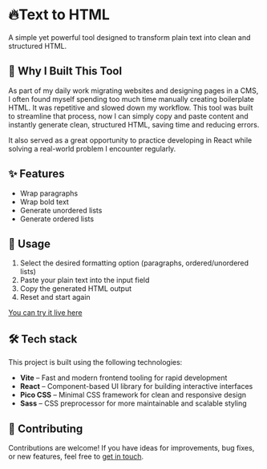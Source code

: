 # 🔥Text to HTML

A simple yet powerful tool designed to transform plain text into clean and structured HTML.

## 🧰 Why I Built This Tool

As part of my daily work migrating websites and designing pages in a CMS, I often found myself spending too much time manually creating boilerplate HTML. It was repetitive and slowed down my workflow. This tool was built to streamline that process, now I can simply copy and paste content and instantly generate clean, structured HTML, saving time and reducing errors.

It also served as a great opportunity to practice developing in React while solving a real-world problem I encounter regularly.

## ✨ Features

-  Wrap paragraphs
-  Wrap bold text
-  Generate unordered lists
-  Generate ordered lists

## 🚀 Usage

1. Select the desired formatting option (paragraphs, ordered/unordered lists)
2. Paste your plain text into the input field
3. Copy the generated HTML output
4. Reset and start again

[You can try it live here](https://darryndotdev.github.io/text-to-html/)

## 🛠 Tech stack

This project is built using the following technologies:

- **Vite** – Fast and modern frontend tooling for rapid development  
- **React** – Component-based UI library for building interactive interfaces  
- **Pico CSS** – Minimal CSS framework for clean and responsive design  
- **Sass** – CSS preprocessor for more maintainable and scalable styling

## 🤝 Contributing

Contributions are welcome! If you have ideas for improvements, bug fixes, or new features, feel free to [get in touch](https://darryn.dev/contact).
